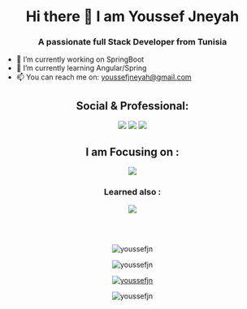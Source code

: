 
<h1 align="center"> Hi there 👋 I am Youssef Jneyah </h1>
<h3 align="center">A passionate full Stack Developer from Tunisia </h3>

- 🔭 I’m currently working on SpringBoot
- 🌱 I’m currently learning Angular/Spring
- 📫 You can reach me on: <a href="mailto:youssefjneyah@gmail.com?"></a> youssefjneyah@gmail.com 
<h2 align="center">Social & Professional: </h2>
<div align="center" >
  <a href="mailto:youssefjneyah@gmail.com?"><img src="https://img.shields.io/badge/gmail-%23DD0031.svg?&style=for-the-badge&logo=gmail&logoColor=white"/></a>
<a href="https://api.whatsapp.com/send?phone=21650252392"><img src="https://img.shields.io/badge/WhatsApp-25D366?style=for-the-badge&logo=whatsapp&logoColor=white"/></a>
<a href="https://www.linkedin.com/in/youssef-jneyah/?"><img src="https://img.shields.io/badge/LinkedIn-0077B5?style=for-the-badge&logo=linkedin&logoColor=white"/></a>
</div>
<h2 align="center">I am Focusing on : </h2>
<p align="center">
  <a href="https://skillicons.dev">
    <img src="https://skillicons.dev/icons?i=angular,bootstrap,css,html,js,ts,java,spring,maven,mysql&theme=light" />
  </a>
</p>
<h3 align="center">Learned also : </h2>
<p align="center">
  <a href="https://skillicons.dev">
    <img src="https://skillicons.dev/icons?i=c,cpp,php,py&theme=light" />
  </a>
</p>
</br>
</br>
<p align="center"> <img src="https://komarev.com/ghpvc/?username=youssefjn&label=Profile%20views&color=0e75b6&style=flat" alt="youssefjn" /> </p>

<p align="center"> <img src="https://github-readme-stats.vercel.app/api?username=youssefjn&show_icons=true&theme=great-gatsby" alt="youssefjn" />
<p align="center"> <a href="https://github.com/ryo-ma/github-profile-trophy"><img src="https://github-profile-trophy.vercel.app/?username=youssefjn&column=3&theme=onestar"&no-frame=true alt="youssefjn" /></a> </p>
<p align="center"><img  src="https://github-readme-stats.vercel.app/api/top-langs?username=youssefjn&show_icons=true&locale=en&layout=compact" alt="youssefjn" /></p>
